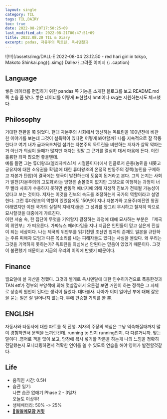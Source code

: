 ```yaml
---
layout: single
category: TIL
tags: TIL,DAIRY
toc: true
date: 2022-08-20T17:50:25+09
last_modified_at: 2022-08-21T00:47:51+09
title: 2022.08.20 TIL & Diary
excerpt: padas, 자유주의 독트린, 옥시덴탈과 
---
```


![!!!](/assets/img/DALL·E 2022-08-04 23.12.50 - red hari girl in tokyo,  Makoto Shinkai.png){:.simg}
Dalle가 그려준 이미지
{: .caption}

## Language  
쌓은 데이터를 편집하기 위한 pandas 쪽 기능을 소개한 블로그를 보고 README.md 쪽 손을 좀 봤다. 쌓은 데이터를 어떻게 표현할지 hmtl이나 svg는 지원하는지도 체크했다.

## Philosophy  
거대한 전환을 쭉 읽었다. 현대 자본주의 사회에서 맹신하는 독트린을 100년전에 비판한 이야기를 보는데 그것이 설득력이 있다면 어떻게 봐야할까? 나름 지속적으로 잘 작동한다고 여겨 내가 금과옥조처럼 섬기는 자본주의 독트린을 비판하는 저자가 살짝 약파는거 아닌가 의심이 들때가 많지만 저자는 정말 그 근거를 열심히 대서 마음에 든다. 이런 훌륭한 좌파 많으면 좋을텐데.  
예를 들면 그는 튜더왕조(엘리자베스1세 시절쯤이다)에서 인클로저 운동(농민을 내쫒고 공유지에 대한 소유권을 확립)에 대한 튜더왕조의 온정적 반동주의 정책(농민을 구제하고 자본가 탄압)이 결국에는 영국이 발전하는데 도움이 된거라고 본다. 그의 논지는 사회가 발전(자본주의의 고도화)라는 방향은 손볼것이 없지만 그것으로 이행하는 과정이 너무 빨라 사회가 수용하지 못하면 반동적 에너지에 의해 자생적 진보가 전복될 가능성이 있다고 보는 것이다. 저자는 이것을 진보의 속도를 조정하는게 국가의 역할이라고 설명한다. 그런 튜더왕조의 역할이 있었음에도 150년이 지나 자본가와 고용주(예전엔 왕권 아래였지만 이젠 국가의 실질적 지배자)들은 그 성과를 깡그리 무시하고 철저히 악으로 묘사할것을 대중에게 가르친다.  
이런 서술 속, 한 집단이 무엇을 기억할지 결정하는 과정에 대해 묘사하는 부분은 『제국의 위안부』가 떠오른다. 가짜뉴스 패러다임을 지나 지금은 인민들이 믿고 싶은게 진실이 되는 세상이다. 나는 제국의 위안부를 읽기전엔 조선인 업자의 존재도 일본을 규탄하는 주류 피해자 모임과 다른 목소리를 내는 피해자들도 있다는 사실을 몰랐다. 왜 우리는 그것을 기억하지 못하는가? 독트린을 의심해선 안된다는 믿음이 있었기 때문이다. 그것이 불편했기 때문이고 지금의 우리의 이익에 반했기 떄문이다. 

## Finance  
월요일에 살 자산을 정했다. 그것과 별개로 옥시덴탈에 대한 인수허가건으로 폭등한것과 TAN etf가 정부의 부양책에 의해 몇살잡혀서 오른걸 보면 거인이 하는 정책은 그 자체로 상승의 원인이 된다는 생각이 들었다. 대마불사. 나아가 이미 일어난 부에 대해 잘못을 묻는 일은 잘 일어나지 않는다. 부에 편승할 기회를 볼 뿐.

## ENGLISH  
자동사와 타동사에 대한 파트를 쭉 진행. 저자의 주장의 핵심은 그냥 익숙해질때까지 많이 경험하면서 문맥을 느끼란건데. running to 인지 running인지. 다 다른거니까. 맞는말이다 .영어로 책을 많이 보고, 당장에 복사 넣기할 작문을 하는게 나의 느낌을 정확히 전달했는지 모니터링하면서 적확한 언어를 쓸 수 있도록 연습을 해야 영어가 발전할것같다.

## Life  
- 움직인 시간: 0.5H  
- 습관 일기:  
나쁜 습관 없애기 Phase 2 - 3일차  
오늘도 이상무!
- 생체배터리: 50% -> 25%  
- [🔗**일일메모장 커밋**](https://github.com/HibikeQuantum/PlayGround/commit/2ae23606ec61668ed1d8e3c88aea81a6d491b197)  
